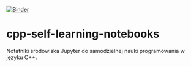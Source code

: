 [![Binder](https://mybinder.org/badge_logo.svg)](https://mybinder.org/v2/gh/maciej-przybylski/cpp-self-learning-notebooks/HEAD)

# cpp-self-learning-notebooks

Notatniki środowiska Jupyter do samodzielnej nauki programowania w języku C++.
